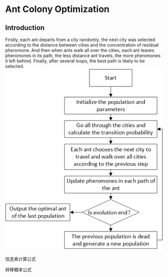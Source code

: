 # Ant Colony Optimization  

## Introduction
Firstly, each ant departs from a city randomly, the next city was selected according to the distance between cities and the concentration of residual pheromone. And then when ants walk all over the cities, each ant leaves pheromones in its path, the less distance ant travels, the more pheromones it left behind. Finally, after several loops, the best path is likely to be selected.   
![image](https://github.com/ananJet/Heuristic-Algorithm/blob/master/ACO/aco_flow.png)  

信息素计算公式

转移概率公式

 
